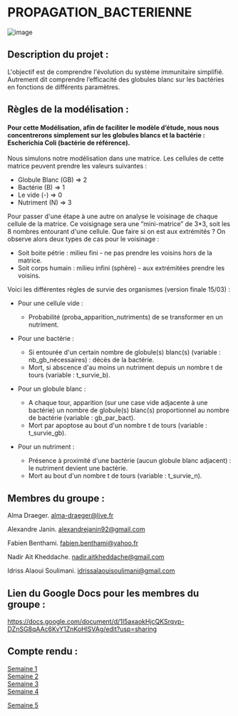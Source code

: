 # PROPAGATION_BACTERIENNE

![image](https://www.aquaportail.com/pictures1309/bacteria-bacteries-virus.jpg)  
  
  
## Description du projet : ##

L'objectif est de comprendre l'évolution du système immunitaire simplifié.
Autrement dit comprendre l’efficacité des globules blanc sur les bactéries en fonctions de différents paramètres.
  
  
  
## Règles de la modélisation : ##  
#### Pour cette Modélisation, afin de faciliter le modèle d’étude, nous nous concentrerons simplement sur les globules blancs et la bactérie : Escherichia Coli (bactérie de référence).
  
Nous simulons notre modélisation dans une matrice. Les cellules de cette matrice peuvent prendre les valeurs suivantes :
+ Globule Blanc (GB) => 2
+ Bactérie (B) => 1
+ Le vide (-) => 0
+ Nutriment (N) => 3
  
  
  
Pour passer d'une étape à une autre on analyse le voisinage de chaque cellule de la matrice. Ce voisignage sera une “mini-matrice” de 3*3, soit les 8 nombres entourant d'une cellule.
Que faire si on est aux extrémités ? On observe alors deux types de cas pour le voisinage :
* Soit boite pétrie : milieu fini - ne pas prendre les voisins hors de la matrice.
* Soit corps humain : milieu infini (sphère) - aux extrémitées prendre les voisins. 
  
  
  
Voici les différentes règles de survie des organismes (version finale 15/03) :  
  
+ Pour une cellule vide :
  + Probabilité (proba_apparition_nutriments) de se transformer en un nutriment.
  
+ Pour une bactérie :
  + Si entourée d'un certain nombre de globule(s) blanc(s) (variable : nb_gb_nécessaires) : décès de la bactérie.
  + Mort, si abscence d'au moins un nutriment depuis un nombre t de tours (variable : t_survie_b).
  
+ Pour un globule blanc :
  + A chaque tour, apparition (sur une case vide adjacente à une bactérie) un nombre de globule(s) blanc(s) proportionnel au nombre de bactérie (variable : gb_par_bact).
  + Mort par apoptose au bout d'un nombre t de tours (variable : t_survie_gb).
  
+ Pour un nutriment :
  + Présence à proximité d'une bactérie (aucun globule blanc adjacent) : le nutriment devient une bactérie.
  + Mort au bout d'un nombre t de tours (variable : t_survie_n).


  
  
## Membres du groupe : ##
  
Alma Draeger.
alma-draeger@live.fr

Alexandre Janin.
alexandrejanin92@gmail.com

Fabien Benthami.
fabien.benthami@yahoo.fr

Nadir Ait Kheddache.
nadir.aitkheddache@gmail.com

Idriss Alaoui Soulimani.
idrissalaouisoulimani@gmail.com
  
  
## Lien du Google Docs pour les membres du groupe : ##

<https://docs.google.com/document/d/1I5axaokHjcQKSrqvp-DZnSG8qAAc6KvY1ZnKoHlSVAg/edit?usp=sharing>
  
  
  
## Compte rendu : ##

[Semaine 1](https://are00dynamic-2018.github.io/PROPAGATION_BACTERIENNE/Semaine1)  
[Semaine 2](https://are00dynamic-2018.github.io/PROPAGATION_BACTERIENNE/Semaine2)  
[Semaine 3](https://are00dynamic-2018.github.io/PROPAGATION_BACTERIENNE/Semaine3)  
[Semaine 4](https://are00dynamic-2018.github.io/PROPAGATION_BACTERIENNE/Semaine4)

[Semaine 5](https://are00dynamic-2018.github.io/PROPAGATION_BACTERIENNE/Semaine5)
